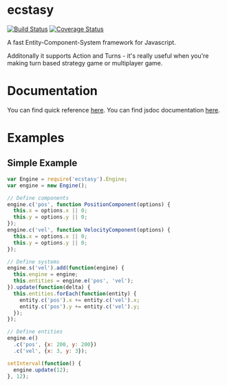 ecstasy
=======

[![Build Status](https://travis-ci.org/yoo2001818/ecstasy.svg?branch=master)](https://travis-ci.org/yoo2001818/ecstasy)
[![Coverage Status](https://coveralls.io/repos/yoo2001818/ecstasy/badge.svg?branch=master)](https://coveralls.io/r/yoo2001818/ecstasy)

A fast Entity-Component-System framework for Javascript.

Additonally it supports Action and Turns - it's really useful when you're making
turn based strategy game or multiplayer game.

Documentation
=============

You can find quick reference
[here](https://github.com/yoo2001818/ecstasy/blob/master/doc/quickref.md).
You can find jsdoc documentation [here](http://yoo2001818.github.io/ecstasy/).

Examples
========

Simple Example
--------------
```javascript
var Engine = require('ecstasy').Engine;
var engine = new Engine();

// Define components
engine.c('pos', function PositionComponent(options) {
  this.x = options.x || 0;
  this.y = options.y || 0;
});
engine.c('vel', function VelocityComponent(options) {
  this.x = options.x || 0;
  this.y = options.y || 0;
});

// Define systems
engine.s('vel').add(function(engine) {
  this.engine = engine;
  this.entities = engine.e('pos', 'vel');
}).update(function(delta) {
  this.entities.forEach(function(entity) {
    entity.c('pos').x += entity.c('vel').x;
    entity.c('pos').y += entity.c('vel').y;
  });
});

// Define entities
engine.e()
  .c('pos', {x: 200, y: 200})
  .c('vel', {x: 3, y: 3});

setInterval(function() {
  engine.update(12);
}, 12);
```
